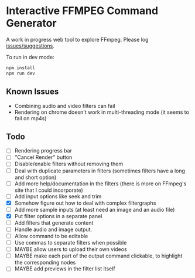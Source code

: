 # Interactive FFMPEG Command Generator

A work in progress web tool to explore FFmpeg. Please log [issues/suggestions](https://github.com/antiboredom/ffmpeg-explorer/issues).

To run in dev mode:

```bash
npm install
npm run dev
```

## Known Issues

- Combining audio and video filters can fail
- Rendering on chrome doesn't work in multi-threading mode (it seems to fail on mp4s)

## Todo

- [ ] Rendering progress bar
- [ ] "Cancel Render" button
- [ ] Disable/enable filters without removing them
- [ ] Deal with duplicate parameters in filters (sometimes filters have a long and short option)
- [ ] Add more help/documentation in the filters (there is more on FFmpeg's site that I could incorporate)
- [ ] Add input options like seek and trim
- [x] Somehow figure out how to deal with complex filtergraphs
- [ ] Add more sample inputs (at least need an image and an audio file)
- [x] Put filter options in a separate panel
- [ ] Add filters that generate content
- [ ] Handle audio and image output.
- [ ] Allow command to be editable
- [ ] Use commas to separate filters when possible 
- [ ] MAYBE allow users to upload their own videos
- [ ] MAYBE make each part of the output command clickable, to highlight the corresponding nodes
- [ ] MAYBE add previews in the filter list itself
